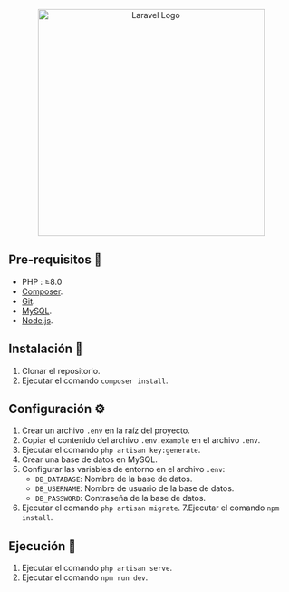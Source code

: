 <p align="center"><a href="https://laravel.com" target="_blank"><img src="https://raw.githubusercontent.com/laravel/art/master/logo-lockup/5%20SVG/2%20CMYK/1%20Full%20Color/laravel-logolockup-cmyk-red.svg" width="400" alt="Laravel Logo"></a></p>

## Pre-requisitos :pencil:

- PHP : ≥8.0
- [Composer](https://getcomposer.org/download/).
- [Git](https://git-scm.com/).
- [MySQL](https://www.mysql.com/downloads/).
- [Node.js](https://nodejs.org/es/download/).

## Instalación :wrench:

1. Clonar el repositorio.
2. Ejecutar el comando `composer install`.

## Configuración :gear:

1. Crear un archivo `.env` en la raíz del proyecto.
2. Copiar el contenido del archivo `.env.example` en el archivo `.env`.
3. Ejecutar el comando `php artisan key:generate`.
4. Crear una base de datos en MySQL.
5. Configurar las variables de entorno en el archivo `.env`:
    - `DB_DATABASE`: Nombre de la base de datos.
    - `DB_USERNAME`: Nombre de usuario de la base de datos.
    - `DB_PASSWORD`: Contraseña de la base de datos.
6. Ejecutar el comando `php artisan migrate`.
   7.Ejecutar el comando `npm install`.

## Ejecución :rocket:

1. Ejecutar el comando `php artisan serve`.
2. Ejecutar el comando `npm run dev`.
